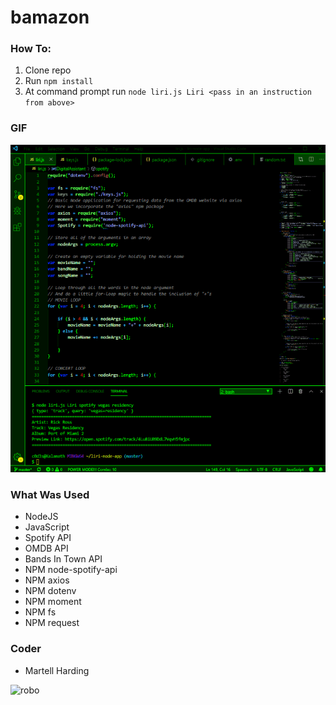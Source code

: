 # bamazon

### How To:

1. Clone repo
2. Run `npm install`
3. At command prompt run `node liri.js Liri <pass in an instruction from above>`

### GIF

![Liri Bot](https://github.com/Kalamath/liri-node-app/blob/master/screenshot/Liri.gif)

### What Was Used

* NodeJS
* JavaScript
* Spotify API
* OMDB API
* Bands In Town API
* NPM node-spotify-api
* NPM axios
* NPM dotenv
* NPM moment
* NPM fs
* NPM request

### Coder

* Martell Harding

![robo](https://github.com/Kalamath/liri-node-app/blob/master/robo.gif)
